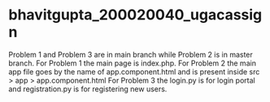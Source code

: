 # bhavitgupta_200020040_ugacassign
Problem 1 and Problem 3 are in main branch while Problem 2 is in master branch.
For Problem 1 the main page is index.php.
For Problem 2 the main app file goes by the name of app.component.html and is present inside src > app > app.component.html
For Problem 3 the login.py is for login portal and registration.py is for registering new users.
